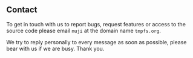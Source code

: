 ## Contact

To get in touch with us to report bugs, request features or access to the source code please email `muji` at the domain name `tmpfs.org`.

We try to reply personally to every message as soon as possible, please bear with us if we are busy. Thank you.
